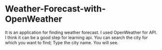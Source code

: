 # Weather-Forecast-with-OpenWeather
It is an application for finding weather forecast. 
I used OpenWeather for API. I think it can be a good step for learning api. You can search the city for which you want to find;
Type the city name. You will see.

